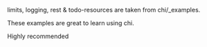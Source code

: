 limits, logging, rest & todo-resources are taken from chi/_examples.   

These examples are great to learn using chi. 

Highly recommended
